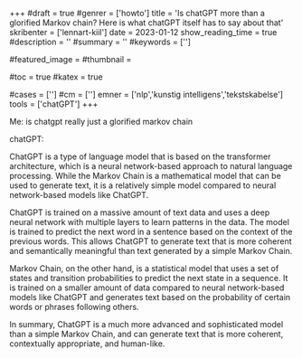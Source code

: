 +++
#draft = true
#genrer = ['howto']
title = 'Is chatGPT more than a glorified Markov chain? Here is what chatGPT itself has to say about that'
skribenter = ['lennart-kiil']
date = 2023-01-12
show_reading_time = true
#description = ''
#summary = ''
#keywords = ['']

#featured_image =
#thumbnail =

#toc = true
#katex = true

#cases = ['']
#cm = ['']
emner = ['nlp','kunstig intelligens','tekstskabelse']
tools = ['chatGPT']
+++

Me: is chatgpt really just a glorified markov chain

chatGPT:

ChatGPT is a type of language model that is based on the transformer architecture, which is a neural network-based approach to natural language processing. While the Markov Chain is a mathematical model that can be used to generate text, it is a relatively simple model compared to neural network-based models like ChatGPT.

ChatGPT is trained on a massive amount of text data and uses a deep neural network with multiple layers to learn patterns in the data. The model is trained to predict the next word in a sentence based on the context of the previous words. This allows ChatGPT to generate text that is more coherent and semantically meaningful than text generated by a simple Markov Chain.

Markov Chain, on the other hand, is a statistical model that uses a set of states and transition probabilities to predict the next state in a sequence. It is trained on a smaller amount of data compared to neural network-based models like ChatGPT and generates text based on the probability of certain words or phrases following others.

In summary, ChatGPT is a much more advanced and sophisticated model than a simple Markov Chain, and can generate text that is more coherent, contextually appropriate, and human-like.



